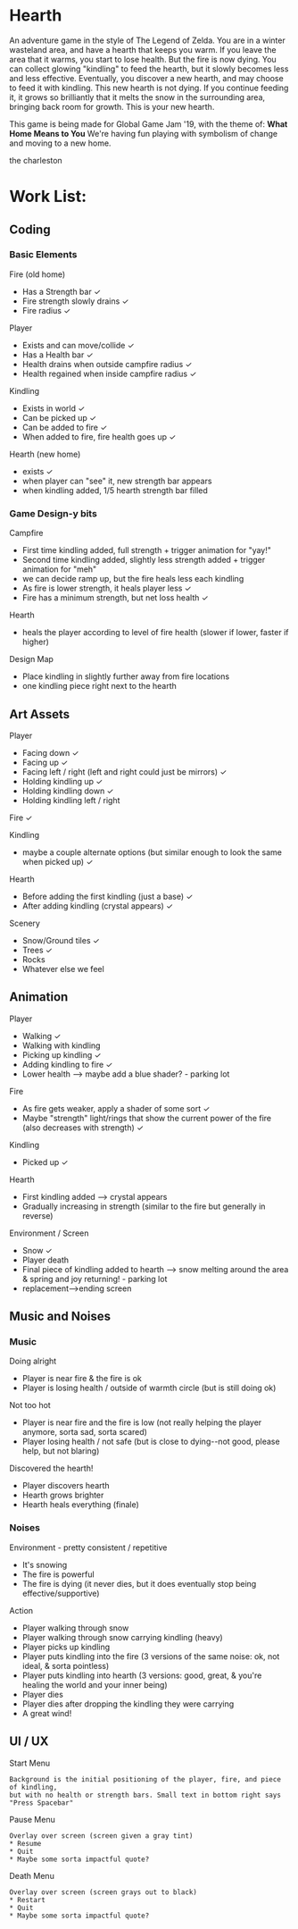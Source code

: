 # Hearth
An adventure game in the style of The Legend of Zelda. You are in a winter wasteland area, and have a hearth that keeps you warm. If you leave the area that it warms, you start to lose health. But the fire is now dying. You can collect glowing "kindling" to feed the hearth, but it slowly becomes less and less effective. Eventually, you discover a new hearth, and may choose to feed it with kindling. This new hearth is not dying. If you continue feeding it, it grows so brilliantly that it melts the snow in the surrounding area, bringing back room for growth. This is your new hearth.

This game is being made for Global Game Jam '19, with the theme of: **What Home Means to You**
We're having fun playing with symbolism of change and moving to a new home.

the charleston

# Work List:

## Coding

### Basic Elements
Fire (old home)
* Has a Strength bar ✓
* Fire strength slowly drains ✓
* Fire radius ✓

Player
* Exists and can move/collide ✓
* Has a Health bar ✓
* Health drains when outside campfire radius ✓
* Health regained when inside campfire radius ✓

Kindling
* Exists in world ✓
* Can be picked up ✓
* Can be added to fire ✓
* When added to fire, fire health goes up ✓

Hearth (new home)
* exists ✓
* when player can "see" it, new strength bar appears 
* when kindling added, 1/5 hearth strength bar filled


### Game Design-y bits
Campfire
* First time kindling added, full strength + trigger animation for "yay!"
* Second time kindling added, slightly less strength added + trigger animation for "meh"
* we can decide ramp up, but the fire heals less each kindling
* As fire is lower strength, it heals player less ✓
* Fire has a minimum strength, but net loss health ✓

Hearth
* heals the player according to level of fire health (slower if lower, faster if higher) 

Design Map
* Place kindling in slightly further away from fire locations
* one kindling piece right next to the hearth

## Art Assets
Player
* Facing down ✓
* Facing up ✓
* Facing left / right (left and right could just be mirrors) ✓
* Holding kindling up ✓
* Holding kindling down ✓
* Holding kindling left / right 

Fire ✓

Kindling
* maybe a couple alternate options (but similar enough to look the same when picked up) ✓

Hearth
* Before adding the first kindling (just a base) ✓
* After adding kindling (crystal appears) ✓

Scenery
* Snow/Ground tiles ✓
* Trees ✓
* Rocks
* Whatever else we feel

## Animation
Player
* Walking ✓
* Walking with kindling
* Picking up kindling ✓
* Adding kindling to fire ✓
* Lower health --> maybe add a blue shader? - parking lot

Fire
* As fire gets weaker, apply a shader of some sort ✓
* Maybe "strength" light/rings that show the current power of the fire (also decreases with strength) ✓

Kindling
* Picked up ✓

Hearth
* First kindling added --> crystal appears
* Gradually increasing in strength (similar to the fire but generally in reverse)

Environment / Screen
* Snow ✓
* Player death
* Final piece of kindling added to hearth --> snow melting around the area & spring and joy returning! - parking lot
* replacement-->ending screen

## Music and Noises
### Music
Doing alright
* Player is near fire & the fire is ok
* Player is losing health / outside of warmth circle (but is still doing ok)

Not too hot
* Player is near fire and the fire is low (not really helping the player anymore, sorta sad, sorta scared)
* Player losing health / not safe (but is close to dying--not good, please help, but not blaring)

Discovered the hearth!
* Player discovers hearth
* Hearth grows brighter
* Hearth heals everything (finale)

### Noises
Environment - pretty consistent / repetitive
* It's snowing
* The fire is powerful
* The fire is dying (it never dies, but it does eventually stop being effective/supportive)

Action
* Player walking through snow
* Player walking through snow carrying kindling (heavy)
* Player picks up kindling
* Player puts kindling into the fire (3 versions of the same noise: ok, not ideal, & sorta pointless)
* Player puts kindling into hearth (3 versions: good, great, & you're healing the world and your inner being)
* Player dies
* Player dies after dropping the kindling they were carrying
* A great wind!

## UI / UX
Start Menu
```
Background is the initial positioning of the player, fire, and piece of kindling, 
but with no health or strength bars. Small text in bottom right says "Press Spacebar"
```

Pause Menu
```
Overlay over screen (screen given a gray tint)
* Resume
* Quit
* Maybe some sorta impactful quote?
```

Death Menu
```
Overlay over screen (screen grays out to black)
* Restart
* Quit
* Maybe some sorta impactful quote?
```
